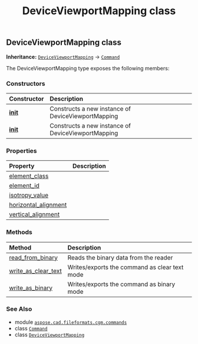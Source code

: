 ﻿---
title: DeviceViewportMapping class
second_title: Aspose.CAD for Python via .NET API References
description: 
type: docs
weight: 530
url: /python-net/aspose.cad.fileformats.cgm.commands/deviceviewportmapping/
is_root: false
---

## DeviceViewportMapping class



**Inheritance:** [`DeviceViewportMapping`](/cad/python-net/aspose.cad.fileformats.cgm.commands/deviceviewportmapping) → 
[`Command`](/cad/python-net/aspose.cad.fileformats.cgm.commands/command)



The DeviceViewportMapping type exposes the following members:

### Constructors
| Constructor | Description |
| :- | :- |
| [__init__](/cad/python-net/aspose.cad.fileformats.cgm.commands/deviceviewportmapping/__init__/#aspose.cad.fileformats.cgm.CgmFile) | Constructs a new instance of DeviceViewportMapping |
| [__init__](/cad/python-net/aspose.cad.fileformats.cgm.commands/deviceviewportmapping/__init__/#aspose.cad.fileformats.cgm.CgmFile-DeviceViewportMapping.Isotropy-DeviceViewportMapping.Horizontalalignment-DeviceViewportMapping.Verticalalignment) | Constructs a new instance of DeviceViewportMapping |


### Properties
| Property | Description |
| :- | :- |
| [element_class](/cad/python-net/aspose.cad.fileformats.cgm.commands/deviceviewportmapping/element_class) |  |
| [element_id](/cad/python-net/aspose.cad.fileformats.cgm.commands/deviceviewportmapping/element_id) |  |
| [isotropy_value](/cad/python-net/aspose.cad.fileformats.cgm.commands/deviceviewportmapping/isotropy_value) |  |
| [horizontal_alignment](/cad/python-net/aspose.cad.fileformats.cgm.commands/deviceviewportmapping/horizontal_alignment) |  |
| [vertical_alignment](/cad/python-net/aspose.cad.fileformats.cgm.commands/deviceviewportmapping/vertical_alignment) |  |


### Methods
| Method | Description |
| :- | :- |
| [read_from_binary](/cad/python-net/aspose.cad.fileformats.cgm.commands/deviceviewportmapping/read_from_binary/#aspose.cad.fileformats.cgm.IBinaryReader) | Reads the binary data from the reader |
| [write_as_clear_text](/cad/python-net/aspose.cad.fileformats.cgm.commands/deviceviewportmapping/write_as_clear_text/#aspose.cad.fileformats.cgm.IClearTextWriter) | Writes/exports the command as clear text mode |
| [write_as_binary](/cad/python-net/aspose.cad.fileformats.cgm.commands/deviceviewportmapping/write_as_binary/#aspose.cad.fileformats.cgm.IBinaryWriter) | Writes/exports the command as binary mode |



### See Also
* module [`aspose.cad.fileformats.cgm.commands`](..)
* class [`Command`](/cad/python-net/aspose.cad.fileformats.cgm.commands/command)
* class [`DeviceViewportMapping`](/cad/python-net/aspose.cad.fileformats.cgm.commands/deviceviewportmapping)
